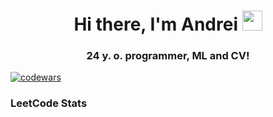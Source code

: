 <h1 align="center">Hi there, I'm Andrei</a> 
<img src="https://github.com/blackcater/blackcater/raw/main/images/Hi.gif" height="32"/></h1>
<h3 align="center">24 y. o. programmer, ML and CV!</h3>

[![codewars](https://www.codewars.com/users/HunterNoob/badges/small)](https://www.codewars.com/users/HunterNoob)

### LeetCode Stats
[//]:<a href="https://github.com/JamessWorld/leetcode-stats">
[//]:  <img alt="LeetCode Stat Card" src="https://leetcode-stats-six.vercel.app/?username=JamessWorld&theme=dark" width="400"/>
[//]:</a>
